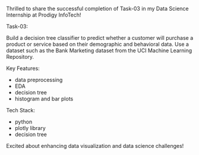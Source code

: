 Thrilled to share the successful completion of Task-03 in my Data Science Internship at Prodigy InfoTech!

Task-03: 

Build a decision tree classifier to predict whether a customer will purchase a product or service based on their demographic and behavioral data. Use a dataset such as the Bank Marketing dataset from the UCI Machine Learning Repository.

Key Features:

- data preprocessing 
- EDA
- decision tree
- histogram and bar plots 

Tech Stack:

- python 
- plotly library 
- decision tree 

Excited about enhancing data visualization and data science challenges!
